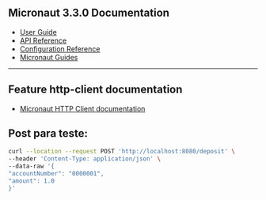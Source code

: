 ## Micronaut 3.3.0 Documentation

- [User Guide](https://docs.micronaut.io/3.3.0/guide/index.html)
- [API Reference](https://docs.micronaut.io/3.3.0/api/index.html)
- [Configuration Reference](https://docs.micronaut.io/3.3.0/guide/configurationreference.html)
- [Micronaut Guides](https://guides.micronaut.io/index.html)
---

## Feature http-client documentation

- [Micronaut HTTP Client documentation](https://docs.micronaut.io/latest/guide/index.html#httpClient)

## Post para teste:

```bash
curl --location --request POST 'http://localhost:8080/deposit' \
--header 'Content-Type: application/json' \
--data-raw '{
"accountNumber": "0000001",
"amount": 1.0
}'
```